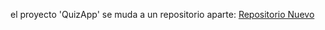 el proyecto 'QuizApp' se muda a un repositorio aparte:
[Repositorio Nuevo](https://github.com/echudev/quizapp)

